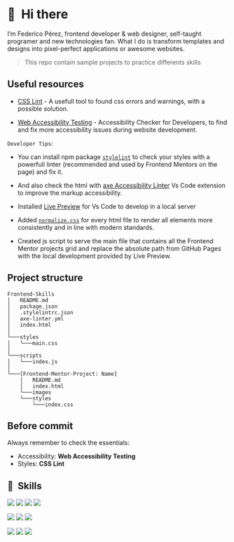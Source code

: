 # 👋 &nbsp;Hi there

I’m Federico Pérez, frontend developer & web designer, self-taught programer and new technologies fan. What I do is transform templates and designs into pixel-perfect applications or awesome websites.

> This repo contain sample projects to practice differents skills


## Useful resources

- [CSS Lint](https://csslint.net/) - A usefull tool to found css errors and warnings, with a possible solution.

- [Web Accessibility Testing](https://chromewebstore.google.com/detail/axe-devtools-web-accessib/) - Accessibility Checker for Developers, to find and fix more accessibility issues during website development.

`Developer Tips`:

- You can install npm package [`stylelint`](https://stylelint.io/user-guide/get-started) to check your styles with a powerfull linter (recommended and used by Frontend Mentors on the page) and fix it.

- And also check the html with [axe Accessibility Linter](https://marketplace.visualstudio.com/items?itemName=deque-systems.vscode-axe-linter) Vs Code extension to improve the markup accessibility.

- Installed [Live Preview](https://marketplace.visualstudio.com/items?itemName=ms-vscode.live-server) for Vs Code to develop in a local server

- Added [`normalize.css`](https://necolas.github.io/normalize.css/) for every html file to render all elements more consistently and in line with modern standards.

- Created js script to serve the main file that contains all the Frontend Mentor projects grid and replace the absolute path from GitHub Pages with the local development provided by Live Preview.

## Project structure

```
Frontend-Skills
│   README.md
│   package.json    
│   .stylelintrc.json
│   axe-linter.yml    
│   index.html    
│
└───styles
│   └───main.css
│
└───scripts
│   └───index.js
│   
└───[Frontend-Mentor-Project: Name]
    │   README.md
    │   index.html
    └───images
    └───styles
        └───index.css
```

## Before commit

Always remember to check the essentials:
- Accessibility: **Web Accessibility Testing**
- Styles: **CSS Lint**

## 💼 &nbsp;Skills

![](https://img.shields.io/static/v1?label=Web&nbsp;Components&message=✓&color=009688)
![](https://img.shields.io/static/v1?label=SPA&nbsp;App&message=✓&color=009688)
![](https://img.shields.io/static/v1?label=Mobile&nbsp;First&message=✓&color=009688)
![](https://img.shields.io/static/v1?label=Responsive&message=✓&color=009688)


![](https://img.shields.io/badge/Code-HTML-informational?style=flat&logo=html5&logoColor=white&color=ff9800)
![](https://img.shields.io/badge/Style-CSS-informational?style=flat&logo=css3&logoColor=white&color=168dec)
![](https://img.shields.io/badge/Code-JavaScript-informational?style=flat&logo=JavaScript&logoColor=white&color=f0d02c)


![](https://img.shields.io/badge/Tools-Visual&nbsp;Studio&nbsp;Code-informational?style=flat&logo=Visual-Studio-Code&logoColor=white&color=168dec)
![](https://img.shields.io/badge/Tools-GitHub-informational?style=flat&logo=GitHub&logoColor=white&color=ffffff)
![](https://img.shields.io/badge/Tools-NPM-informational?style=flat&logo=npm&logoColor=white&color=cf3333)
